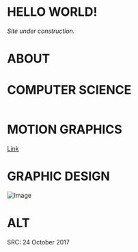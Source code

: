 # HELLO WORLD!
_Site under construction._

# ABOUT

# COMPUTER SCIENCE
```markdown
```
# MOTION GRAPHICS
[Link](url)
# GRAPHIC DESIGN
![Image](src)

# ALT
SRC: 24 October 2017

